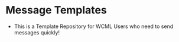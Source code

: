 # Message Templates

* This is a Template Repository for WCML Users who need to send messages quickly!